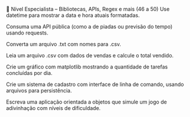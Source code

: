 🔵 Nível Especialista – Bibliotecas, APIs, Regex e mais (46 a 50)
Use datetime para mostrar a data e hora atuais formatadas.

Consuma uma API pública (como a de piadas ou previsão do tempo) usando requests.

Converta um arquivo .txt com nomes para .csv.

Leia um arquivo .csv com dados de vendas e calcule o total vendido.

Crie um gráfico com matplotlib mostrando a quantidade de tarefas concluídas por dia.

Crie um sistema de cadastro com interface de linha de comando, usando arquivos para persistência.

Escreva uma aplicação orientada a objetos que simule um jogo de adivinhação com níveis de dificuldade.